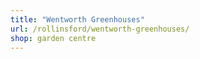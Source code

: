 ```yaml
---
title: "Wentworth Greenhouses"
url: /rollinsford/wentworth-greenhouses/
shop: garden centre
---
```

